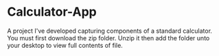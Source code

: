 # Calculator-App
A project I've developed capturing components of a standard calculator. You must first download the zip folder. Unzip it then add the folder unto your desktop to view full contents of file.
